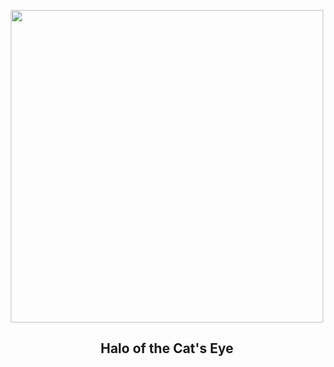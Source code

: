 
<p align="center"><img src="https://apod.nasa.gov/apod/image/2504/CatsEyeWide_Niittee_960.jpg" width="500" height="500"></p>
<h2 align="center"> Halo of the Cat's Eye </h2>
